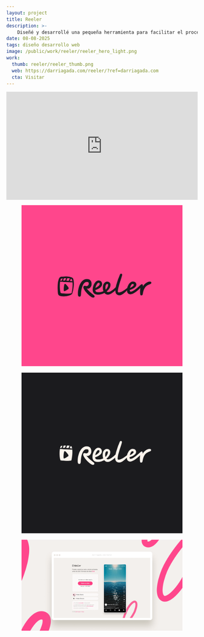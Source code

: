 ```yaml
---
layout: project
title: Reeler
description: >- 
    Diseñé y desarrollé una pequeña herramienta para facilitar el proceso de visualzación de Reels o Stories en Instagram cuando se trabaja en escritorio y es un proceso tedioso pasar el render al teléfono cada vez que se realiza un cambio.
date: 08-08-2025
tags: diseño desarrollo web
image: /public/work/reeler/reeler_hero_light.png
work: 
  thumb: reeler/reeler_thumb.png
  web: https://darriagada.com/reeler/?ref=darriagada.com
  cta: Visitar
---
```

<div style="padding:56.25% 0 0 0;position:relative;" class="video"><iframe src="https://player.vimeo.com/video/1108713077?title=0&amp;byline=0&amp;portrait=0&amp;badge=0&amp;autopause=0&amp;player_id=0&amp;app_id=58479" frameborder="0" allow="autoplay; fullscreen; picture-in-picture; clipboard-write; encrypted-media; web-share" referrerpolicy="strict-origin-when-cross-origin" style="position:absolute;top:0;left:0;width:100%;height:100%;" title="Reeler Showcase"></iframe></div><script src="https://player.vimeo.com/api/player.js"></script>

<section class="c2-grid">
    <figure>
        <img src="/public/work/reeler/reeler_brand_pink.png" loading="lazy" alt=""> 
    </figure>
    <figure>
        <img src="/public/work/reeler/reeler_brand_dark.png" loading="lazy" alt="">
    </figure>
</section>

<figure class="full">
    <img src="/public/work/reeler/reeler_hero_light.png" alt="Reeler" loading="lazy">
</figure>